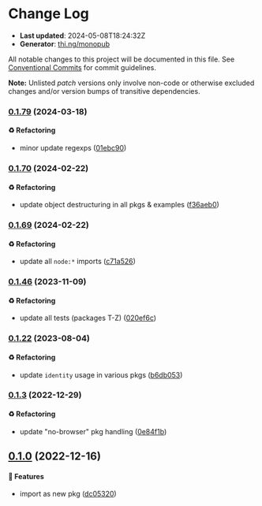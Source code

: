 # Change Log

- **Last updated**: 2024-05-08T18:24:32Z
- **Generator**: [thi.ng/monopub](https://thi.ng/monopub)

All notable changes to this project will be documented in this file.
See [Conventional Commits](https://conventionalcommits.org/) for commit guidelines.

**Note:** Unlisted _patch_ versions only involve non-code or otherwise excluded changes
and/or version bumps of transitive dependencies.

### [0.1.79](https://github.com/thi-ng/umbrella/tree/@thi.ng/transclude@0.1.79) (2024-03-18)

#### ♻️ Refactoring

- minor update regexps ([01ebc90](https://github.com/thi-ng/umbrella/commit/01ebc90))

### [0.1.70](https://github.com/thi-ng/umbrella/tree/@thi.ng/transclude@0.1.70) (2024-02-22)

#### ♻️ Refactoring

- update object destructuring in all pkgs & examples ([f36aeb0](https://github.com/thi-ng/umbrella/commit/f36aeb0))

### [0.1.69](https://github.com/thi-ng/umbrella/tree/@thi.ng/transclude@0.1.69) (2024-02-22)

#### ♻️ Refactoring

- update all `node:*` imports ([c71a526](https://github.com/thi-ng/umbrella/commit/c71a526))

### [0.1.46](https://github.com/thi-ng/umbrella/tree/@thi.ng/transclude@0.1.46) (2023-11-09)

#### ♻️ Refactoring

- update all tests (packages T-Z) ([020ef6c](https://github.com/thi-ng/umbrella/commit/020ef6c))

### [0.1.22](https://github.com/thi-ng/umbrella/tree/@thi.ng/transclude@0.1.22) (2023-08-04)

#### ♻️ Refactoring

- update `identity` usage in various pkgs ([b6db053](https://github.com/thi-ng/umbrella/commit/b6db053))

### [0.1.3](https://github.com/thi-ng/umbrella/tree/@thi.ng/transclude@0.1.3) (2022-12-29)

#### ♻️ Refactoring

- update "no-browser" pkg handling ([0e84f1b](https://github.com/thi-ng/umbrella/commit/0e84f1b))

## [0.1.0](https://github.com/thi-ng/umbrella/tree/@thi.ng/transclude@0.1.0) (2022-12-16)

#### 🚀 Features

- import as new pkg ([dc05320](https://github.com/thi-ng/umbrella/commit/dc05320))

